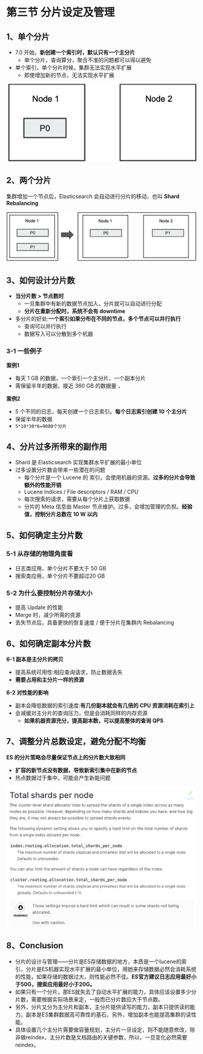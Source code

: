 # **第三节 分片设定及管理**

## **1、单个分片**

* 7.0 开始，**新创建一个索引时，默认只有一个主分片**
	* 单个分片，查询算分，聚合不准的问题都可以得以避免
* 单个索引，单个分片时候，集群无法实现水平扩展
	* 即使增加新的节点，无法实现水平扩展

![Alt Image Text](../images/chap9_3_1.png "Body image")


## **2、两个分片**

集群增加一个节点后，Elasticsearch 会自动进行分片的移动，也叫 **Shard Rebalancing**

![Alt Image Text](../images/chap9_3_2.png "Body image")

## **3、如何设计分片数**

*  **当分片数 > 节点数时**
	*  一旦集群中有新的数据节点加入，分片就可以自动进行分配
	*  **分片在重新分配时，系统不会有 downtime**
* 多分片的好处:**一个索引如果分布在不同的节点，多个节点可以并行执行**
	* 查询可以并行执行
	* 数据写入可以分散到多个机器

### **3-1 一些例子**

**案例1**

* 每天 1 GB 的数据，一个索引一个主分片，一个副本分片
* 需保留半年的数据，接近 360 GB 的数据量 ，

**案例2**

* 5 个不同的日志，每天创建一个日志索引。**每个日志索引创建 10 个主分片**
* 保留半年的数据
* `5*10*30*6=9000个分片`


## **4、分片过多所带来的副作用**

*  Shard 是 Elasticsearch 实现集群水平扩展的最小单位
*   过多设置分片数会带来一些潜在的问题
	*   每个分片是一个 Lucene 的 索引，会使用机器的资源。**过多的分片会导致额外的性能开销**
	*   Lucene Indices / File descriptors / RAM / CPU
	*   每次搜索的请求，需要从每个分片上获取数据
	*   分片的 Meta 信息由 Master 节点维护。过多，会增加管理的负担。**经验值，控制分片总数在 10 W 以内**

	
## **5、如何确定主分片数**

### **5-1 从存储的物理角度看**

* 日志类应用，单个分片不要大于 50 GB
* 搜索类应用，单个分片不要超过20 GB


### **5-2 为什么要控制分片存储大小**

* 提高 Update 的性能
* Merge 时，减少所需的资源
* 丢失节点后，具备更快的恢复速度 / 便于分片在集群内 Rebalancing


## **6、如何确定副本分片数**

**6-1 副本是主分片的拷贝**

* 提高系统可用性:相应查询请求，防止数据丢失
* **需要占用和主分片一样的资源**

**6-2 对性能的影响**

* 副本会降低数据的索引速度:**有几份副本就会有几倍的 CPU 资源消耗在索引上**
* 会减缓对主分片的查询压力，但是会消耗同样的内存资源
	*  **如果机器资源充分，提高副本数，可以提高整体的查询 QPS**

## **7、调整分片总数设定，避免分配不均衡**

**ES 的分片策略会尽量保证节点上的分片数大致相同**

* **扩容的新节点没有数据，导致新索引集中在新的节点**
* 热点数据过于集中，可能会产生新能问题

![Alt Image Text](../images/chap9_3_3.png "Body image")


## **8、Conclusion**

* 分片的设计与管理——分片是ES存储数据的地方，本质是一个lucene的索引，分片是ES机器实现水平扩展的最小单位，用她来存储数据必然会消耗系统的性能，如果存储的数据过大，则性能必然不佳。**ES官方建议日志应用最好小于50G，搜索应用最好小于20G。**
* 如果只有一个分片，那ES就失去了自动水平扩展的能力，具体应该设置多少分片数，需要根据实际场景来定，一般而已分片数应大于节点数。
* 另外，分片又分为主分片和副本，主分片提供读写的能力，副本只提供读的能力，副本是ES集群数据高可靠性的基石，另外，增加副本也能提高集群的读性能。
* 具体设置几个主分片需要做容量规划，主分片一旦设定，则不能随意修改，除非做reindex，主分片数是文档路由的关键参数，所以，一旦变化必然需要reindex。

